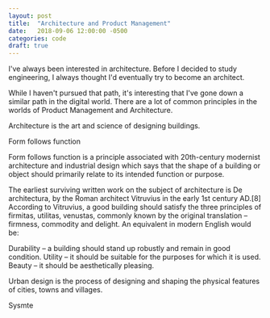 ```yaml
---
layout: post
title:  "Architecture and Product Management"
date:   2018-09-06 12:00:00 -0500
categories: code
draft: true
---
```


I've always been interested in architecture. Before I decided to study engineering, I always thought I'd eventually try to become an architect.

While I haven't pursued that path, it's interesting that I've gone down a similar path in the digital world. There are a lot of common principles in the worlds of Product Management and Architecture.

Architecture is the art and science of designing buildings.

Form follows function

Form follows function is a principle associated with 20th-century modernist architecture and industrial design which says that the shape of a building or object should primarily relate to its intended function or purpose.

The earliest surviving written work on the subject of architecture is De architectura, by the Roman architect Vitruvius in the early 1st century AD.[8] According to Vitruvius, a good building should satisfy the three principles of firmitas, utilitas, venustas, commonly known by the original translation – firmness, commodity and delight. An equivalent in modern English would be:

Durability – a building should stand up robustly and remain in good condition.
Utility – it should be suitable for the purposes for which it is used.
Beauty – it should be aesthetically pleasing.

Urban design is the process of designing and shaping the physical features of cities, towns and villages. 

Sysmte